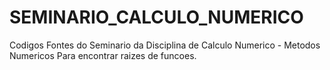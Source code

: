 # SEMINARIO_CALCULO_NUMERICO
Codigos Fontes do Seminario da Disciplina de Calculo Numerico - Metodos Numericos Para encontrar raizes de funcoes.
